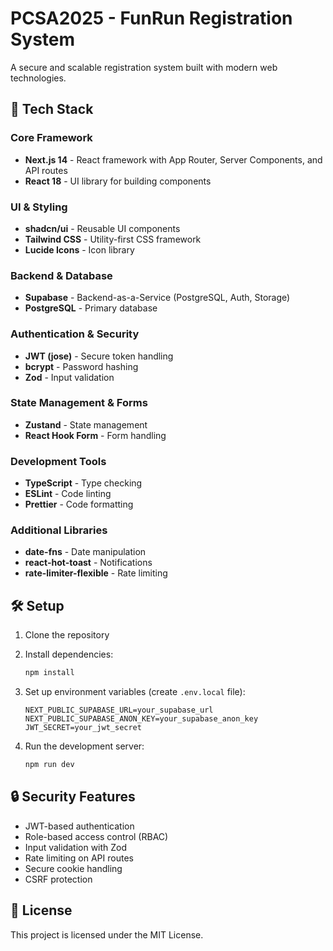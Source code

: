 # PCSA2025 - FunRun Registration System

A secure and scalable registration system built with modern web technologies.

## 🚀 Tech Stack

### Core Framework
- **Next.js 14** - React framework with App Router, Server Components, and API routes
- **React 18** - UI library for building components

### UI & Styling
- **shadcn/ui** - Reusable UI components
- **Tailwind CSS** - Utility-first CSS framework
- **Lucide Icons** - Icon library

### Backend & Database
- **Supabase** - Backend-as-a-Service (PostgreSQL, Auth, Storage)
- **PostgreSQL** - Primary database

### Authentication & Security
- **JWT (jose)** - Secure token handling
- **bcrypt** - Password hashing
- **Zod** - Input validation

### State Management & Forms
- **Zustand** - State management
- **React Hook Form** - Form handling

### Development Tools
- **TypeScript** - Type checking
- **ESLint** - Code linting
- **Prettier** - Code formatting

### Additional Libraries
- **date-fns** - Date manipulation
- **react-hot-toast** - Notifications
- **rate-limiter-flexible** - Rate limiting

## 🛠️ Setup

1. Clone the repository
2. Install dependencies:
   ```bash
   npm install
   ```
3. Set up environment variables (create `.env.local` file):
   ```
   NEXT_PUBLIC_SUPABASE_URL=your_supabase_url
   NEXT_PUBLIC_SUPABASE_ANON_KEY=your_supabase_anon_key
   JWT_SECRET=your_jwt_secret
   ```

4. Run the development server:
   ```bash
   npm run dev
   ```

## 🔒 Security Features
- JWT-based authentication
- Role-based access control (RBAC)
- Input validation with Zod
- Rate limiting on API routes
- Secure cookie handling
- CSRF protection

## 📝 License
This project is licensed under the MIT License.

